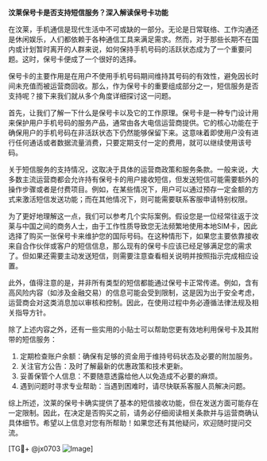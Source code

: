 **汶莱保号卡是否支持短信服务？深入解读保号卡功能**

在汶莱，手机通信是现代生活中不可或缺的一部分。无论是日常联络、工作沟通还是休闲娱乐，人们都依赖于各种通信工具来满足需求。然而，对于那些长期不在国内或计划暂时离开的人群来说，如何保持手机号码的活跃状态成为了一个重要问题。这时，保号卡便成了一个很好的选择。

保号卡的主要作用是在用户不使用手机号码期间维持其号码的有效性，避免因长时间未充值而被运营商回收。那么，作为保号卡的重要组成部分之一，短信服务是否支持呢？接下来我们就从多个角度详细探讨这一问题。

首先，让我们了解一下什么是保号卡以及它的工作原理。保号卡是一种专门设计用来保护用户手机号码的服务产品，通常由各大电信运营商提供。它的核心功能在于确保用户的手机号码在非活跃状态下仍然能够保留下来。这意味着即使用户没有进行任何通话或者数据流量消费，只要定期支付一定的费用，就可以继续使用该号码。

关于短信服务的支持情况，这取决于具体的运营商政策和服务条款。一般来说，大多数主流运营商都会允许持有保号卡的用户接收短信，但发送短信可能需要额外的操作步骤或者是付费项目。例如，在某些情况下，用户可以通过预存一定金额的方式来激活短信发送功能；而在其他情况下，则可能需要联系客服申请特别权限。

为了更好地理解这一点，我们可以参考几个实际案例。假设您是一位经常往返于汶莱与中国之间的商务人士，由于工作性质导致您无法频繁地使用本地SIM卡，因此选择了购买一张保号卡来维护您的国际号码。在这种情形下，如果您主要依靠接收来自合作伙伴或客户的短信信息，那么现有的保号卡应该已经足够满足您的需求了。但如果还需要主动发送短信，则需要注意查看相关说明并按照指示完成相应设置。

此外，值得注意的是，并非所有类型的短信都能通过保号卡正常传递。例如，含有高风险内容（如涉及金融交易）的信息可能会受到限制，这是因为出于安全考虑，运营商会对这类消息加以审核和控制。因此，在使用过程中务必遵循法律法规及相关指导方针。

除了上述内容之外，还有一些实用的小贴士可以帮助您更有效地利用保号卡及其附带的短信服务：

1. 定期检查账户余额：确保有足够的资金用于维持号码状态及必要的附加服务。
2. 关注官方公告：及时了解最新的优惠政策和技术更新。
3. 妥善保管个人信息：不要随意透露给他人以免造成不必要的麻烦。
4. 遇到问题时寻求专业帮助：当遇到困难时，请尽快联系客服人员解决问题。

综上所述，汶莱的保号卡确实提供了基本的短信接收功能，但在发送方面可能存在一定限制。因此，在决定是否购买之前，请务必仔细阅读相关条款并与运营商确认具体细节。希望以上信息对您有所帮助！如果您还有其他疑问，欢迎随时提问交流。

[TG💪+ @jx0703 ![Image](https://github.com/user-attachments/assets/dbca1d08-cadb-493c-b0ec-ad6f7a83f270)]